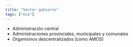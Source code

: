 ```yaml
---
title: "Sector gobierno"
tags: ["eco"]
---
```

- Administración central
- Administraciones provinciales, municipales y comunales
- Organismos descentralizados (como AMOS)